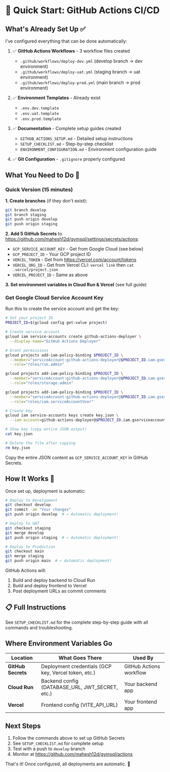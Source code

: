 # 🚀 Quick Start: GitHub Actions CI/CD

## What's Already Set Up ✅

I've configured everything that can be done automatically:

1. ✅ **GitHub Actions Workflows** - 3 workflow files created
   - `.github/workflows/deploy-dev.yml` (develop branch → dev environment)
   - `.github/workflows/deploy-uat.yml` (staging branch → uat environment)
   - `.github/workflows/deploy-prod.yml` (main branch → prod environment)

2. ✅ **Environment Templates** - Already exist
   - `.env.dev.template`
   - `.env.uat.template`
   - `.env.prod.template`

3. ✅ **Documentation** - Complete setup guides created
   - `GITHUB_ACTIONS_SETUP.md` - Detailed setup instructions
   - `SETUP_CHECKLIST.md` - Step-by-step checklist
   - `ENVIRONMENT_CONFIGURATION.md` - Environment configuration guide

4. ✅ **Git Configuration** - `.gitignore` properly configured

## What You Need to Do 🔧

### Quick Version (15 minutes)

**1. Create branches** (if they don't exist):
```bash
git branch develop
git branch staging
git push origin develop
git push origin staging
```

**2. Add 5 GitHub Secrets** to https://github.com/mahesh12d/gymsql/settings/secrets/actions:
- `GCP_SERVICE_ACCOUNT_KEY` - Get from Google Cloud (see below)
- `GCP_PROJECT_ID` - Your GCP project ID
- `VERCEL_TOKEN` - Get from https://vercel.com/account/tokens
- `VERCEL_ORG_ID` - Get from Vercel CLI: `vercel link` then `cat .vercel/project.json`
- `VERCEL_PROJECT_ID` - Same as above

**3. Set environment variables in Cloud Run & Vercel** (see full guide)

### Get Google Cloud Service Account Key

Run this to create the service account and get the key:

```bash
# Set your project ID
PROJECT_ID=$(gcloud config get-value project)

# Create service account
gcloud iam service-accounts create github-actions-deployer \
  --display-name="GitHub Actions Deployer"

# Grant permissions
gcloud projects add-iam-policy-binding $PROJECT_ID \
  --member="serviceAccount:github-actions-deployer@$PROJECT_ID.iam.gserviceaccount.com" \
  --role="roles/run.admin"

gcloud projects add-iam-policy-binding $PROJECT_ID \
  --member="serviceAccount:github-actions-deployer@$PROJECT_ID.iam.gserviceaccount.com" \
  --role="roles/storage.admin"

gcloud projects add-iam-policy-binding $PROJECT_ID \
  --member="serviceAccount:github-actions-deployer@$PROJECT_ID.iam.gserviceaccount.com" \
  --role="roles/iam.serviceAccountUser"

# Create key
gcloud iam service-accounts keys create key.json \
  --iam-account=github-actions-deployer@$PROJECT_ID.iam.gserviceaccount.com

# Show key (copy entire JSON output)
cat key.json

# Delete the file after copying
rm key.json
```

Copy the entire JSON content as `GCP_SERVICE_ACCOUNT_KEY` in GitHub Secrets.

## How It Works 🔄

Once set up, deployment is automatic:

```bash
# Deploy to Development
git checkout develop
git commit -am "Your changes"
git push origin develop  # ← Automatic deployment!

# Deploy to UAT
git checkout staging
git merge develop
git push origin staging  # ← Automatic deployment!

# Deploy to Production
git checkout main
git merge staging
git push origin main  # ← Automatic deployment!
```

GitHub Actions will:
1. Build and deploy backend to Cloud Run
2. Build and deploy frontend to Vercel
3. Post deployment URLs as commit comments

## 📋 Full Instructions

See `SETUP_CHECKLIST.md` for the complete step-by-step guide with all commands and troubleshooting.

## Where Environment Variables Go

| Location | What Goes There | Used By |
|----------|----------------|---------|
| **GitHub Secrets** | Deployment credentials (GCP key, Vercel token, etc.) | GitHub Actions workflow |
| **Cloud Run** | Backend config (DATABASE_URL, JWT_SECRET, etc.) | Your backend app |
| **Vercel** | Frontend config (VITE_API_URL) | Your frontend app |

## Next Steps

1. Follow the commands above to set up GitHub Secrets
2. See `SETUP_CHECKLIST.md` for complete setup
3. Test with a push to `develop` branch
4. Monitor at https://github.com/mahesh12d/gymsql/actions

That's it! Once configured, all deployments are automatic. 🎉
